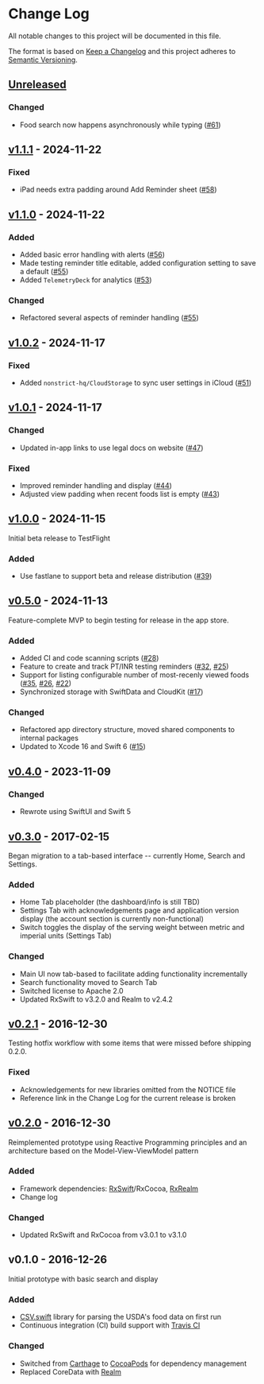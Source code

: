 # Change Log

All notable changes to this project will be documented in this file.

The format is based on [Keep a Changelog](http://keepachangelog.com/)
and this project adheres to [Semantic Versioning](http://semver.org/).

## [Unreleased]

### Changed

- Food search now happens asynchronously while typing ([#61](https://github.com/robertwtucker/kfinderapp-ios/issues/61))

## [v1.1.1] - 2024-11-22

### Fixed

- iPad needs extra padding around Add Reminder sheet ([#58](https://github.com/robertwtucker/kfinderapp-ios/issues/58))

## [v1.1.0] - 2024-11-22

### Added

- Added basic error handling with alerts ([#56](https://github.com/robertwtucker/kfinderapp-ios/issues/56))
- Made testing reminder title editable, added configuration setting to save
  a default ([#55](https://github.com/robertwtucker/kfinderapp-ios/issues/55))
- Added `TelemetryDeck` for analytics ([#53](https://github.com/robertwtucker/kfinderapp-ios/issues/53))

### Changed

- Refactored several aspects of reminder handling ([#55](https://github.com/robertwtucker/kfinderapp-ios/issues/55))

## [v1.0.2] - 2024-11-17

### Fixed

- Added `nonstrict-hq/CloudStorage` to sync user settings in iCloud ([#51](https://github.com/robertwtucker/kfinderapp-ios/pull/51))

## [v1.0.1] - 2024-11-17

### Changed

- Updated in-app links to use legal docs on website ([#47](https://github.com/robertwtucker/kfinderapp-ios/pull/47))

### Fixed

- Improved reminder handling and display ([#44](https://github.com/robertwtucker/kfinderapp-ios/pull/44))
- Adjusted view padding when recent foods list is empty ([#43](https://github.com/robertwtucker/kfinderapp-ios/pull/43))

## [v1.0.0] - 2024-11-15

Initial beta release to TestFlight

### Added

- Use fastlane to support beta and release distribution ([#39](https://github.com/robertwtucker/kfinderapp-ios/pull/39))

## [v0.5.0] - 2024-11-13

Feature-complete MVP to begin testing for release in the app store.

### Added

- Added CI and code scanning scripts ([#28](https://github.com/robertwtucker/kfinderapp-ios/pull/28))
- Feature to create and track PT/INR testing reminders ([#32](https://github.com/robertwtucker/kfinderapp-ios/pull/32),
  [#25](https://github.com/robertwtucker/kfinderapp-ios/pull/25))
- Support for listing configurable number of most-recenly viewed foods ([#35](https://github.com/robertwtucker/kfinderapp-ios/pull/35),
  [#26](https://github.com/robertwtucker/kfinderapp-ios/pull/26),
  [#22](https://github.com/robertwtucker/kfinderapp-ios/pull/22))
- Synchronized storage with SwiftData and CloudKit ([#17](https://github.com/robertwtucker/kfinderapp-ios/pull/17))

### Changed

- Refactored app directory structure, moved shared components to internal
  packages
- Updated to Xcode 16 and Swift 6 ([#15](https://github.com/robertwtucker/kfinderapp-ios/pull/15))

## [v0.4.0] - 2023-11-09

### Changed

- Rewrote using SwiftUI and Swift 5

## [v0.3.0] - 2017-02-15

Began migration to a tab-based interface -- currently Home, Search and Settings.

### Added

- Home Tab placeholder (the dashboard/info is still TBD)
- Settings Tab with acknowledgements page and application version display (the
  account section is currently non-functional)
- Switch toggles the display of the serving weight between metric and imperial
  units (Settings Tab)

### Changed

- Main UI now tab-based to facilitate adding functionality incrementally
- Search functionality moved to Search Tab
- Switched license to Apache 2.0
- Updated RxSwift to v3.2.0 and Realm to v2.4.2

## [v0.2.1] - 2016-12-30

Testing hotfix workflow with some items that were missed before shipping 0.2.0.

### Fixed

- Acknowledgements for new libraries omitted from the NOTICE file
- Reference link in the Change Log for the current release is broken

## [v0.2.0] - 2016-12-30

Reimplemented prototype using Reactive Programming principles and an architecture
based on the Model-View-ViewModel pattern

### Added

- Framework dependencies: [RxSwift](https://github.com/ReactiveX/RxSwift)/RxCocoa,
  [RxRealm](https://github.com/RxSwiftCommunity/RxRealm)
- Change log

### Changed

- Updated RxSwift and RxCocoa from v3.0.1 to v3.1.0

## v0.1.0 - 2016-12-26

Initial prototype with basic search and display

### Added

- [CSV.swift](https://github.com/yaslab/CSV.swift) library for parsing the
  USDA's food data on first run
- Continuous integration (CI) build support with [Travis CI](https://travis-ci.org/robertwtucker/kfinderapp-ios)

### Changed

- Switched from [Carthage](https://github.com/Carthage/Carthage) to
  [CocoaPods](https://cocoapods.org/about) for dependency management
- Replaced CoreData with [Realm](https://realm.io/)

[Unreleased]: https://github.com/robertwtucker/kfinderapp-ios/compare/v1.1.1...HEAD
[v1.1.1]: https://github.com/robertwtucker/kfinderapp-ios/compare/v1.1.0...v1.1.1
[v1.1.0]: https://github.com/robertwtucker/kfinderapp-ios/compare/v1.0.2...v1.1.0
[v1.0.2]: https://github.com/robertwtucker/kfinderapp-ios/compare/v1.0.1...v1.0.2
[v1.0.1]: https://github.com/robertwtucker/kfinderapp-ios/compare/v1.0.0...v1.0.1
[v1.0.0]: https://github.com/robertwtucker/kfinderapp-ios/compare/v0.5.0...v1.0.0
[v0.5.0]: https://github.com/robertwtucker/kfinderapp-ios/compare/v0.4.0...v0.5.0
[v0.4.0]: https://github.com/robertwtucker/kfinderapp-ios/compare/v0.3.0...v0.4.0
[v0.3.0]: https://github.com/robertwtucker/kfinderapp-ios/compare/v0.2.1...v0.3.0
[v0.2.1]: https://github.com/robertwtucker/kfinderapp-ios/compare/v0.2.0...v0.2.1
[v0.2.0]: https://github.com/robertwtucker/kfinderapp-ios/compare/v0.1.0...v0.2.0
